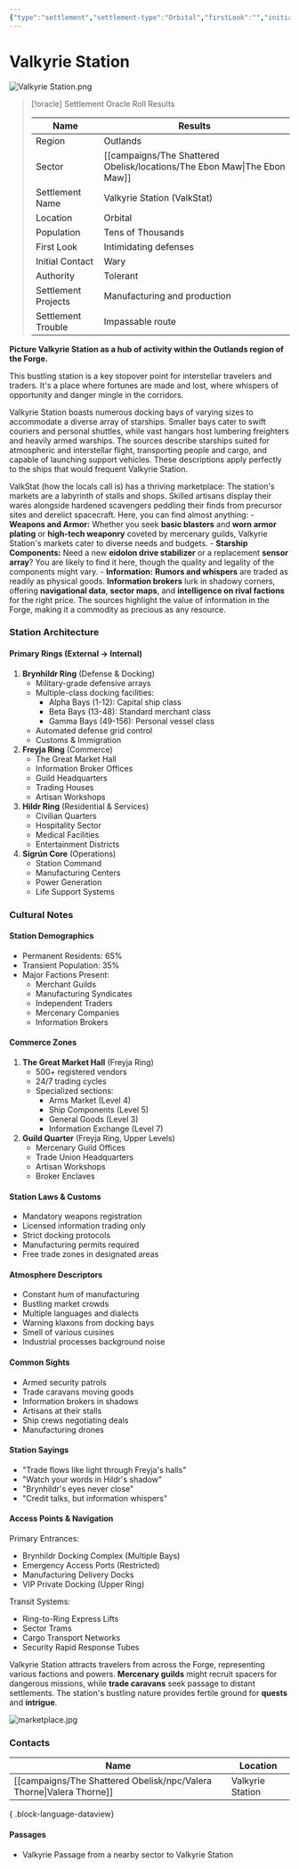 ```yaml
---
{"type":"settlement","settlement-type":"Orbital","firstLook":"","initialContact":null,"population":"Thousands","authority":"Tolerant","projects":"","trouble":"","cell":"Valkyrie Station","generator":"NotebookLM","location":[{"sector":"The Ebon Maw"},{"region":"The Outlands"}],"campaign":"The Shattered Obelisk","aliases":["VS","ValkStat"],"cssclasses":["starforged"],"dg-publish":true,"dg-path":"locations/Valkyrie Station.md","dg-note-icon":"location","permalink":"/locations/valkyrie-station/","contentClasses":"starforged","dgPassFrontmatter":true,"noteIcon":"location"}
---
```


# Valkyrie Station

![Valkyrie Station.png](/img/user/campaigns/The%20Shattered%20Obelisk/images/Valkyrie%20Station.png)

> [!oracle] Settlement Oracle Roll Results
>
> Name                | Results          |
>| ------------------- | ---------------------------- |
>| Region              | Outlands                     |
>| Sector | [[campaigns/The Shattered Obelisk/locations/The Ebon Maw\|The Ebon Maw]]   |
>| Settlement Name     | Valkyrie Station   (ValkStat)          |
>| Location            | Orbital                      |
>| Population          | Tens of Thousands            |
>| First Look          | Intimidating defenses        |
>| Initial Contact     | Wary                         |
>| Authority           | Tolerant                     |
>| Settlement Projects | Manufacturing and production |
>| Settlement Trouble  | Impassable route             |

**Picture Valkyrie Station as a hub of activity within the Outlands region of the Forge.** 

This bustling station is a key stopover point for interstellar travelers and traders. It's a place where fortunes are made and lost, where whispers of opportunity and danger mingle in the corridors.




Valkyrie Station boasts numerous docking bays of varying sizes to accommodate a diverse array of starships. Smaller bays cater to swift couriers and personal shuttles, while vast hangars host lumbering freighters and heavily armed warships. The sources describe starships suited for atmospheric and interstellar flight, transporting people and cargo, and capable of launching support vehicles. These descriptions apply perfectly to the ships that would frequent Valkyrie Station.

ValkStat (how the locals call is) has a thriving marketplace: The station's markets are a labyrinth of stalls and shops. Skilled artisans display their wares alongside hardened scavengers peddling their finds from precursor sites and derelict spacecraft. Here, you can find almost anything:
	- **Weapons and Armor:** Whether you seek **basic blasters** and **worn armor plating** or **high-tech weaponry** coveted by mercenary guilds, Valkyrie Station's markets cater to diverse needs and budgets.
    - **Starship Components:** Need a new **eidolon drive stabilizer** or a replacement **sensor array**? You are likely to find it here, though the quality and legality of the components might vary.
    - **Information:** **Rumors and whispers** are traded as readily as physical goods. **Information brokers** lurk in shadowy corners, offering **navigational data**, **sector maps**, and **intelligence on rival factions** for the right price. The sources highlight the value of information in the Forge, making it a commodity as precious as any resource.

### Station Architecture

#### Primary Rings (External → Internal)

1. **Brynhildr Ring** (Defense & Docking)
    - Military-grade defensive arrays
    - Multiple-class docking facilities:
        - Alpha Bays (1-12): Capital ship class
        - Beta Bays (13-48): Standard merchant class
        - Gamma Bays (49-156): Personal vessel class
    - Automated defense grid control
    - Customs & Immigration
2. **Freyja Ring** (Commerce)
    - The Great Market Hall
    - Information Broker Offices
    - Guild Headquarters
    - Trading Houses
    - Artisan Workshops
3. **Hildr Ring** (Residential & Services)
    - Civilian Quarters
    - Hospitality Sector
    - Medical Facilities
    - Entertainment Districts
4. **Sigrún Core** (Operations)
    - Station Command
    - Manufacturing Centers
    - Power Generation
    - Life Support Systems

### Cultural Notes

#### Station Demographics

- Permanent Residents: 65%
- Transient Population: 35%
- Major Factions Present:
    - Merchant Guilds
    - Manufacturing Syndicates
    - Independent Traders
    - Mercenary Companies
    - Information Brokers

#### Commerce Zones

1. **The Great Market Hall** (Freyja Ring)
    - 500+ registered vendors
    - 24/7 trading cycles
    - Specialized sections:
        - Arms Market (Level 4)
        - Ship Components (Level 5)
        - General Goods (Level 3)
        - Information Exchange (Level 7)
2. **Guild Quarter** (Freyja Ring, Upper Levels)
    - Mercenary Guild Offices
    - Trade Union Headquarters
    - Artisan Workshops
    - Broker Enclaves

#### Station Laws & Customs

- Mandatory weapons registration
- Licensed information trading only
- Strict docking protocols
- Manufacturing permits required
- Free trade zones in designated areas

#### Atmosphere Descriptors

- Constant hum of manufacturing
- Bustling market crowds
- Multiple languages and dialects
- Warning klaxons from docking bays
- Smell of various cuisines
- Industrial processes background noise

#### Common Sights

- Armed security patrols
- Trade caravans moving goods
- Information brokers in shadows
- Artisans at their stalls
- Ship crews negotiating deals
- Manufacturing drones

#### Station Sayings

- "Trade flows like light through Freyja's halls"
- "Watch your words in Hildr's shadow"
- "Brynhildr's eyes never close"
- "Credit talks, but information whispers"

#### Access Points & Navigation


Primary Entrances:
- Brynhildr Docking Complex (Multiple Bays)
- Emergency Access Ports (Restricted)
- Manufacturing Delivery Docks
- VIP Private Docking (Upper Ring) 
 
Transit Systems: 
- Ring-to-Ring Express Lifts 
- Sector Trams 
- Cargo Transport Networks 
- Security Rapid Response Tubes

Valkyrie Station attracts travelers from across the Forge, representing various factions and powers. **Mercenary guilds** might recruit spacers for dangerous missions, while **trade caravans** seek passage to distant settlements. The station's bustling nature provides fertile ground for **quests** and **intrigue**.

![marketplace.jpg](/img/user/campaigns/The%20Shattered%20Obelisk/images/marketplace.jpg)
### Contacts


| Name                                                                    | Location         |
| ----------------------------------------------------------------------- | ---------------- |
| [[campaigns/The Shattered Obelisk/npc/Valera Thorne\|Valera Thorne]] | Valkyrie Station |

{ .block-language-dataview}


#### Passages
- Valkyrie Passage from a nearby sector to Valkyrie Station


